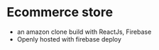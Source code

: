 # Ecommerce store
- an amazon clone build with ReactJs, Firebase
- Openly hosted with firebase deploy